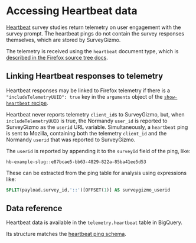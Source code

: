 # Accessing Heartbeat data

[Heartbeat][heartbeat] survey studies return telemetry on user engagement with the survey prompt.
The heartbeat pings do not contain the survey responses themselves,
which are stored by SurveyGizmo.

The telemetry is received using the `heartbeat` document type,
which is [described in the Firefox source tree docs][hbping].

## Linking Heartbeat responses to telemetry

Heartbeat responses may be linked to Firefox telemetry
if there is a `"includeTelemetryUUID": true` key in the `arguments` object
of the [`show-heartbeat` recipe][show-heartbeat].

Heartbeat never reports telemetry `client_id`s to SurveyGizmo, but,
when `includeTelemetryUUID` is true,
the Normandy `user_id` is reported to SurveyGizmo
as the `userid` URL variable.
Simultaneously, a `heartbeat` ping is sent to Mozilla,
containing both the telemetry `client_id` and the Normandy `userid` that was reported to SurveyGizmo.

The `userid` is reported by appending it to the `surveyId` field of the ping, like:

```
hb-example-slug::e87bcae5-bb63-4829-822a-85ba41ee5d53
```

These can be extracted from the ping table for analysis using expressions like:

```sql
SPLIT(payload.survey_id,'::')[OFFSET(1)] AS surveygizmo_userid
```

## Data reference

Heartbeat data is available in the `telemetry.heartbeat` table in BigQuery.

Its structure matches the [heartbeat ping schema].

[heartbeat]: https://docs.telemetry.mozilla.org/tools/experiments.html#heartbeat
[hbping]: https://firefox-source-docs.mozilla.org/toolkit/components/telemetry/telemetry/data/heartbeat-ping.html
[show-heartbeat]: https://mozilla.github.io/normandy/user/actions/show-heartbeat.html
[heartbeat ping schema]: https://github.com/mozilla-services/mozilla-pipeline-schemas/blob/8b0641ebb8aad570b79e811ae10fd81c718af48f/schemas/telemetry/heartbeat/heartbeat.4.schema.json
